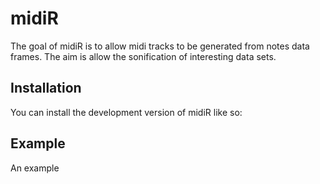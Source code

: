 
<!-- README.md is generated from README.Rmd. Please edit that file -->

# midiR

<!-- badges: start -->
<!-- badges: end -->

The goal of midiR is to allow midi tracks to be generated from notes
data frames. The aim is allow the sonification of interesting data sets.

## Installation

You can install the development version of midiR like so:

## Example

An example
